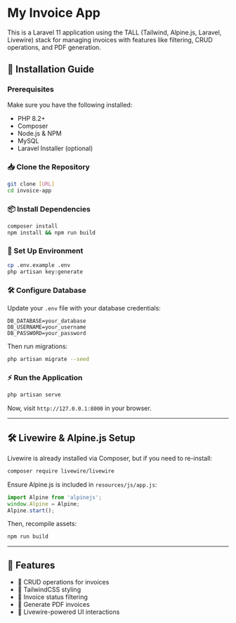 # My Invoice App

This is a Laravel 11 application using the TALL (Tailwind, Alpine.js, Laravel, Livewire) stack for managing invoices with features like filtering, CRUD operations, and PDF generation.

## 🚀 Installation Guide

### Prerequisites
Make sure you have the following installed:
- PHP 8.2+
- Composer
- Node.js & NPM
- MySQL
- Laravel Installer (optional)

### 📥 Clone the Repository
```sh
git clone [URL] 
cd invoice-app
```

### 📦 Install Dependencies
```sh
composer install
npm install && npm run build
```

### 🔧 Set Up Environment
```sh
cp .env.example .env
php artisan key:generate
```

### 🛠 Configure Database
Update your `.env` file with your database credentials:
```env
DB_DATABASE=your_database
DB_USERNAME=your_username
DB_PASSWORD=your_password
```
Then run migrations:
```sh
php artisan migrate --seed
```

### ⚡️ Run the Application
```sh
php artisan serve
```
Now, visit `http://127.0.0.1:8000` in your browser.

---

## 🛠 Livewire & Alpine.js Setup

Livewire is already installed via Composer, but if you need to re-install:
```sh
composer require livewire/livewire
```
Ensure Alpine.js is included in `resources/js/app.js`:
```js
import Alpine from 'alpinejs';
window.Alpine = Alpine;
Alpine.start();
```
Then, recompile assets:
```sh
npm run build
```

---

## 📜 Features
- 📝 CRUD operations for invoices
- 🎨 TailwindCSS styling
- 📑 Invoice status filtering
- 📄 Generate PDF invoices
- 🔄 Livewire-powered UI interactions